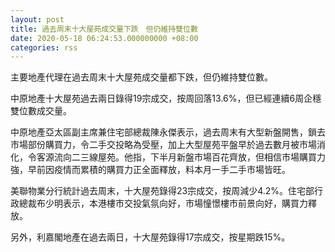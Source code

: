 ```yaml
---
layout: post
title: 過去周末十大屋苑成交量下跌　但仍維持雙位數
date: 2020-05-18 06:24:53.000000000 +08:00
categories: rss
---
```


主要地產代理在過去周末十大屋苑成交量都下跌，但仍維持雙位數。

中原地產十大屋苑過去兩日錄得19宗成交，按周回落13.6%，但已經連續6周企穩雙位數成交量。

中原地產亞太區副主席兼住宅部總裁陳永傑表示，過去周末有大型新盤開售，鎖去市場部份購買力，令二手交投略為受壓，加上大型屋苑平盤早於過去數月被市場消化，令客源流向二三線屋苑。他指，下半月新盤市場百花齊放，但相信市場購買力強，早前因疫情而累積的購買力正全面釋放，料本月一手二手市場皆旺。

美聯物業分行統計過去周末，十大屋苑錄得23宗成交，按周減少4.2%。住宅部行政總裁布少明表示，本港樓市交投氣氛向好，市場憧憬樓市前景向好，購買力釋放。

另外，利嘉閣地產在過去兩日，十大屋苑錄得17宗成交，按星期跌15%。
